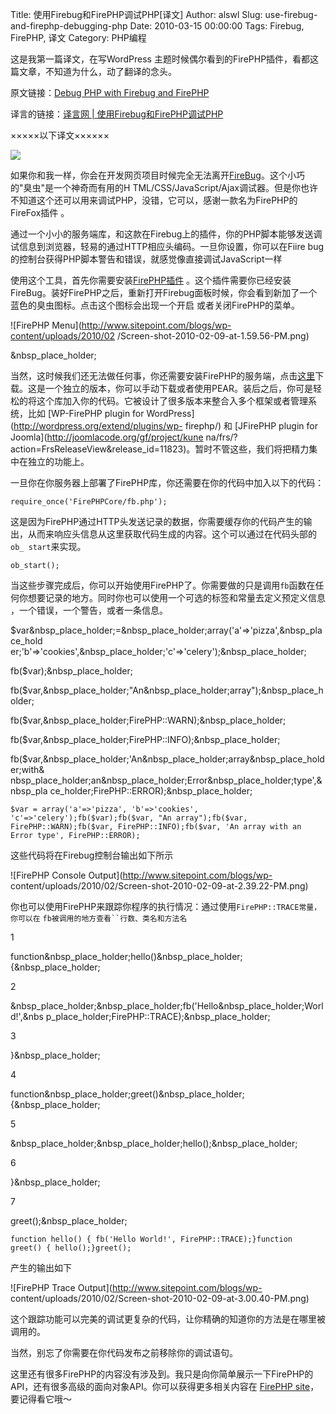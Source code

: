 Title: 使用Firebug和FirePHP调试PHP[译文]
Author: alswl
Slug: use-firebug-and-firephp-debugging-php
Date: 2010-03-15 00:00:00
Tags: Firebug, FirePHP, 译文
Category: PHP编程

这是我第一篇译文，在写WordPress 主题时候偶尔看到的FirePHP插件，看都这篇文章，不知道为什么，动了翻译的念头。

原文链接：[Debug PHP with Firebug and
FirePHP](http://www.sitepoint.com/blogs/2010/02/09/debug-php-firebug-firephp/)

译言的链接：[译言网 |
使用Firebug和FirePHP调试PHP](http://article.yeeyan.org/view/119553/94520)

×××××以下译文××××××

![](http://www.sitepoint.com/blogs/wp-content/uploads/2010/02/firephp.png)

如果你和我一样，你会在开发网页项目时候完全无法离开[FireBug](http://getfirebug.com/)。这个小巧的"臭虫"是一个神奇而有用的H
TML/CSS/JavaScript/Ajax调试器。但是你也许不知道这个还可以用来调试PHP，没错，它可以，感谢一款名为FirePHP的FireFox插件
。

通过一个小小的服务端库，和这款在Firebug上的插件，你的PHP脚本能够发送调试信息到浏览器，轻易的通过HTTP相应头编码。一旦你设置，你可以在Fiire
bug的控制台获得PHP脚本警告和错误，就感觉像直接调试JavaScript一样

使用这个工具，首先你需要安装[FirePHP插件](https://addons.mozilla.org/en-US/firefox/addon/6149)
。这个插件需要你已经安装FireBug。装好FirePHP之后，重新打开Firebug面板时候，你会看到新加了一个蓝色的臭虫图标。点击这个图标会出现一个开启
或者关闭FirePHP的菜单。

![FirePHP Menu](http://www.sitepoint.com/blogs/wp-content/uploads/2010/02
/Screen-shot-2010-02-09-at-1.59.56-PM.png)

&nbsp_place_holder;

当然，这时候我们还无法做任何事，你还需要安装FirePHP的服务端，点击[这里](http://www.firephp.org/HQ/Install.htm
)下载。这是一个独立的版本，你可以手动下载或者使用PEAR。装后之后，你可是轻松的将这个库加入你的代码。它被设计了很多版本来整合入多个框架或者管理系统，比如
[WP-FirePHP plugin for WordPress](http://wordpress.org/extend/plugins/wp-
firephp/) 和 [JFirePHP plugin for Joomla](http://joomlacode.org/gf/project/kune
na/frs/?action=FrsReleaseView&release_id=11823)。暂时不管这些，我们将把精力集中在独立的功能上。

一旦你在你服务器上部署了FirePHP库，你还需要在你的代码中加入以下的代码：

`require_once('FirePHPCore/fb.php');`

这是因为FirePHP通过HTTP头发送记录的数据，你需要缓存你的代码产生的输出，从而来响应头信息从这里获取代码生成的内容。这个可以通过在代码头部的`ob_
start`来实现。

`ob_start();`

当这些步骤完成后，你可以开始使用FirePHP了。你需要做的只是调用`fb`函数在任何你想要记录的地方。同时你也可以使用一个可选的标签和常量去定义预定义信息
，一个错误，一个警告，或者一条信息。

$var&nbsp_place_holder;=&nbsp_place_holder;array('a'=>'pizza',&nbsp_place_hold
er;'b'=>'cookies',&nbsp_place_holder;'c'=>'celery');&nbsp_place_holder;

fb($var);&nbsp_place_holder;

fb($var,&nbsp_place_holder;"An&nbsp_place_holder;array");&nbsp_place_holder;

fb($var,&nbsp_place_holder;FirePHP::WARN);&nbsp_place_holder;

fb($var,&nbsp_place_holder;FirePHP::INFO);&nbsp_place_holder;

fb($var,&nbsp_place_holder;'An&nbsp_place_holder;array&nbsp_place_holder;with&
nbsp_place_holder;an&nbsp_place_holder;Error&nbsp_place_holder;type',&nbsp_pla
ce_holder;FirePHP::ERROR);&nbsp_place_holder;

    
    $var = array('a'=>'pizza', 'b'=>'cookies', 'c'=>'celery');fb($var);fb($var, "An array");fb($var, FirePHP::WARN);fb($var, FirePHP::INFO);fb($var, 'An array with an Error type', FirePHP::ERROR);

这些代码将在Firebug控制台输出如下所示

![FirePHP Console Output](http://www.sitepoint.com/blogs/wp-
content/uploads/2010/02/Screen-shot-2010-02-09-at-2.39.22-PM.png)

你也可以使用FirePHP来跟踪你程序的执行情况：通过使用`FirePHP::TRACE常量，你可以在` `fb被调用的地方查看``行数、类名和方法名`

1

function&nbsp_place_holder;hello()&nbsp_place_holder;{&nbsp_place_holder;

2

&nbsp_place_holder;&nbsp_place_holder;fb('Hello&nbsp_place_holder;World!',&nbs
p_place_holder;FirePHP::TRACE);&nbsp_place_holder;

3

}&nbsp_place_holder;

4

function&nbsp_place_holder;greet()&nbsp_place_holder;{&nbsp_place_holder;

5

&nbsp_place_holder;&nbsp_place_holder;hello();&nbsp_place_holder;

6

}&nbsp_place_holder;

7

greet();&nbsp_place_holder;

    
    function hello() { fb('Hello World!', FirePHP::TRACE);}function greet() { hello();}greet();

产生的输出如下

![FirePHP Trace Output](http://www.sitepoint.com/blogs/wp-
content/uploads/2010/02/Screen-shot-2010-02-09-at-3.00.40-PM.png)

这个跟踪功能可以完美的调试更复杂的代码，让你精确的知道你的方法是在哪里被调用的。

当然，别忘了你需要在你代码发布之前移除你的调试语句。

这里还有很多FirePHP的内容没有涉及到。我只是向你简单展示一下FirePHP的API，还有很多高级的面向对象API。你可以获得更多相关内容在
[FirePHP site](http://www.firephp.org/HQ/Use.htm)，要记得看它哦～

